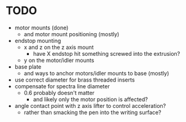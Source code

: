# TODO

* motor mounts (done)
  * and motor mount positioning (mostly)
* endstop mounting
  * x and z on the z axis mount
    * have X endstop hit something screwed into the extrusion?
  * y on the motor/idler mounts
* base plate
  * and ways to anchor motors/idler mounts to base (mostly)
* use correct diameter for brass threaded inserts
* compensate for spectra line diameter
  * 0.6 probably doesn't matter
    * and likely only the motor position is affected?
* angle contact point with z axis lifter to control acceleration?
  * rather than smacking the pen into the writing surface?
